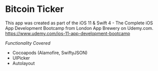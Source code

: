 # Bitcoin Ticker
This app was created as part of the iOS 11 & Swift 4 - The Complete iOS App Development Bootcamp from London App Brewery on Udemy.com. https://www.udemy.com/ios-11-app-development-bootcamp

*Functionality Covered*
- Cocoapods (Alamofire, SwiftyJSON)
- UIPicker
- Autolayout
